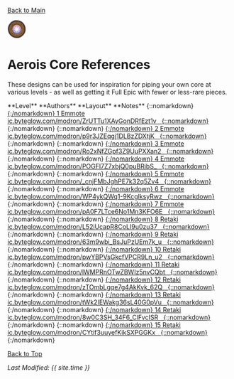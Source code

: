 [Back to Main](index.md)

![Aerois Core](images/core_5_aerois.png)

# Aerois Core References

These designs can be used for inspiration for piping your own core at various levels - as well as getting it Full Epic with fewer or less-rare pieces.

<span class="modronColumn">
    <span class="modronRowShortHeader">
        <span class="modronLevel">
            **Level**
        </span>
        <span class="modronAuthors">
            **Authors**
        </span>
        <span class="modronLinkHeader">
            **Layout**
        </span>
        <span class="modronNote">
            **Notes**
        </span>
    </span>
{::nomarkdown}
    <a href="https://ic.byteglow.com/modron/ZrUTTu1XAyGonDRfEzt1v" target="_blank">
{:/nomarkdown}
    <span class="modronRowShort">
        <span class="modronLevel">
            1
        </span>
        <span class="modronAuthors">
            Emmote
        </span>
        <span class="modronLink">
            ic.byteglow.com/modron/ZrUTTu1XAyGonDRfEzt1v
        </span>
        <span class="modronNote">
            &nbsp;
        </span>
    </span>
{::nomarkdown}
    </a>
{:/nomarkdown}
{::nomarkdown}
    <a href="https://ic.byteglow.com/modron/p9r3JZEqgj1DLBzZDXtjK" target="_blank">
{:/nomarkdown}
    <span class="modronRowShort">
        <span class="modronLevel">
            2
        </span>
        <span class="modronAuthors">
            Emmote
        </span>
        <span class="modronLink">
            ic.byteglow.com/modron/p9r3JZEqgj1DLBzZDXtjK
        </span>
        <span class="modronNote">
            &nbsp;
        </span>
    </span>
{::nomarkdown}
    </a>
{:/nomarkdown}
{::nomarkdown}
    <a href="https://ic.byteglow.com/modron/Ro2xNfZGpf3Z9UuPXXan2" target="_blank">
{:/nomarkdown}
    <span class="modronRowShort">
        <span class="modronLevel">
            3
        </span>
        <span class="modronAuthors">
            Emmote
        </span>
        <span class="modronLink">
            ic.byteglow.com/modron/Ro2xNfZGpf3Z9UuPXXan2
        </span>
        <span class="modronNote">
            &nbsp;
        </span>
    </span>
{::nomarkdown}
    </a>
{:/nomarkdown}
{::nomarkdown}
    <a href="https://ic.byteglow.com/modron/POGFl7Z7xbjQ0puBRibS_" target="_blank">
{:/nomarkdown}
    <span class="modronRowShort">
        <span class="modronLevel">
            4
        </span>
        <span class="modronAuthors">
            Emmote
        </span>
        <span class="modronLink">
            ic.byteglow.com/modron/POGFl7Z7xbjQ0puBRibS_
        </span>
        <span class="modronNote">
            &nbsp;
        </span>
    </span>
{::nomarkdown}
    </a>
{:/nomarkdown}
{::nomarkdown}
    <a href="https://ic.byteglow.com/modron/_cnjFMbJghPE7k32q5Zv4" target="_blank">
{:/nomarkdown}
    <span class="modronRowShort">
        <span class="modronLevel">
            5
        </span>
        <span class="modronAuthors">
            Emmote
        </span>
        <span class="modronLink">
            ic.byteglow.com/modron/_cnjFMbJghPE7k32q5Zv4
        </span>
        <span class="modronNote">
            &nbsp;
        </span>
    </span>
{::nomarkdown}
    </a>
{:/nomarkdown}
{::nomarkdown}
    <a href="https://ic.byteglow.com/modron/WP4ykQWq1-9KcglksyRwz" target="_blank">
{:/nomarkdown}
    <span class="modronRowShort">
        <span class="modronLevel">
            6
        </span>
        <span class="modronAuthors">
            Emmote
        </span>
        <span class="modronLink">
            ic.byteglow.com/modron/WP4ykQWq1-9KcglksyRwz
        </span>
        <span class="modronNote">
            &nbsp;
        </span>
    </span>
{::nomarkdown}
    </a>
{:/nomarkdown}
{::nomarkdown}
    <a href="https://ic.byteglow.com/modron/pA0F7LTce6No1Mn3KFO6E" target="_blank">
{:/nomarkdown}
    <span class="modronRowShort">
        <span class="modronLevel">
            7
        </span>
        <span class="modronAuthors">
            Emmote
        </span>
        <span class="modronLink">
            ic.byteglow.com/modron/pA0F7LTce6No1Mn3KFO6E
        </span>
        <span class="modronNote">
            &nbsp;
        </span>
    </span>
{::nomarkdown}
    </a>
{:/nomarkdown}
{::nomarkdown}
    <a href="https://ic.byteglow.com/modron/L52iUcapR8CoLI9u0zu37" target="_blank">
{:/nomarkdown}
    <span class="modronRowShort">
        <span class="modronLevel">
            8
        </span>
        <span class="modronAuthors">
            Retaki
        </span>
        <span class="modronLink">
            ic.byteglow.com/modron/L52iUcapR8CoLI9u0zu37
        </span>
        <span class="modronNote">
            &nbsp;
        </span>
    </span>
{::nomarkdown}
    </a>
{:/nomarkdown}
{::nomarkdown}
    <a href="https://ic.byteglow.com/modron/63m9wbi_BsJuPzUEm7k_u" target="_blank">
{:/nomarkdown}
    <span class="modronRowShort">
        <span class="modronLevel">
            9
        </span>
        <span class="modronAuthors">
            Retaki
        </span>
        <span class="modronLink">
            ic.byteglow.com/modron/63m9wbi_BsJuPzUEm7k_u
        </span>
        <span class="modronNote">
            &nbsp;
        </span>
    </span>
{::nomarkdown}
    </a>
{:/nomarkdown}
{::nomarkdown}
    <a href="https://ic.byteglow.com/modron/pwYBPVsGkcfVPCR9Ln_u2" target="_blank">
{:/nomarkdown}
    <span class="modronRowShort">
        <span class="modronLevel">
            10
        </span>
        <span class="modronAuthors">
            Retaki
        </span>
        <span class="modronLink">
            ic.byteglow.com/modron/pwYBPVsGkcfVPCR9Ln_u2
        </span>
        <span class="modronNote">
            &nbsp;
        </span>
    </span>
{::nomarkdown}
    </a>
{:/nomarkdown}
{::nomarkdown}
    <a href="https://ic.byteglow.com/modron/lWMPRnOTwZBWIz5nvCQbt" target="_blank">
{:/nomarkdown}
    <span class="modronRowShort">
        <span class="modronLevel">
            11
        </span>
        <span class="modronAuthors">
            Retaki
        </span>
        <span class="modronLink">
            ic.byteglow.com/modron/lWMPRnOTwZBWIz5nvCQbt
        </span>
        <span class="modronNote">
            &nbsp;
        </span>
    </span>
{::nomarkdown}
    </a>
{:/nomarkdown}
{::nomarkdown}
    <a href="https://ic.byteglow.com/modron/zTOmbLgqe7g4AkKvk_62Q" target="_blank">
{:/nomarkdown}
    <span class="modronRowShort">
        <span class="modronLevel">
            12
        </span>
        <span class="modronAuthors">
            Retaki
        </span>
        <span class="modronLink">
            ic.byteglow.com/modron/zTOmbLgqe7g4AkKvk_62Q
        </span>
        <span class="modronNote">
            &nbsp;
        </span>
    </span>
{::nomarkdown}
    </a>
{:/nomarkdown}
{::nomarkdown}
    <a href="https://ic.byteglow.com/modron/tWk2IEWakg36sL40G0pVu" target="_blank">
{:/nomarkdown}
    <span class="modronRowShort">
        <span class="modronLevel">
            13
        </span>
        <span class="modronAuthors">
            Retaki
        </span>
        <span class="modronLink">
            ic.byteglow.com/modron/tWk2IEWakg36sL40G0pVu
        </span>
        <span class="modronNote">
            &nbsp;
        </span>
    </span>
{::nomarkdown}
    </a>
{:/nomarkdown}
{::nomarkdown}
    <a href="https://ic.byteglow.com/modron/8w0C3SH_34F6_ClFvcISR" target="_blank">
{:/nomarkdown}
    <span class="modronRowShort">
        <span class="modronLevel">
            14
        </span>
        <span class="modronAuthors">
            Retaki
        </span>
        <span class="modronLink">
            ic.byteglow.com/modron/8w0C3SH_34F6_ClFvcISR
        </span>
        <span class="modronNote">
            &nbsp;
        </span>
    </span>
{::nomarkdown}
    </a>
{:/nomarkdown}
{::nomarkdown}
    <a href="https://ic.byteglow.com/modron/CYtif3uuyefKikSXPGGKx" target="_blank">
{:/nomarkdown}
    <span class="modronRowShort">
        <span class="modronLevel">
            15
        </span>
        <span class="modronAuthors">
            Retaki
        </span>
        <span class="modronLink">
            ic.byteglow.com/modron/CYtif3uuyefKikSXPGGKx
        </span>
        <span class="modronNote">
            &nbsp;
        </span>
    </span>
{::nomarkdown}
    </a>
{:/nomarkdown}
</span>

[Back to Top](#top)

*Last Modified: {{ site.time }}*